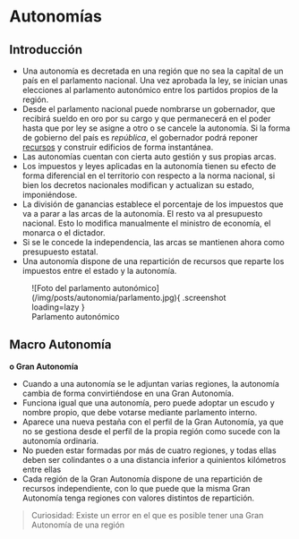 # Autonomías

## Introducción

- Una autonomía es decretada en una región que no sea la capital de un país en el parlamento nacional. Una vez aprobada la ley, se inician unas elecciones al parlamento autonómico entre los partidos propios de la región.
- Desde el parlamento nacional puede nombrarse un gobernador, que recibirá sueldo en oro por su cargo y que permanecerá en el poder hasta que por ley se asigne a otro o se cancele la autonomía. Si la forma de gobierno del país es _república_, el gobernador podrá reponer [recursos](/2.-Economia/Recursos) y construir edificios de forma instantánea.
- Las autonomías cuentan con cierta auto gestión y sus propias arcas. 
- Los impuestos y leyes aplicadas en la autonomía tienen su efecto de forma diferencial en el territorio con respecto a la norma nacional, si bien los decretos nacionales modifican y actualizan su estado, imponiéndose.
- La división de ganancias establece el porcentaje de los impuestos que va a parar a las arcas de la autonomía. El resto va al presupuesto nacional. Esto lo modifica manualmente el ministro de economía, el monarca o el dictador.
- Si se le concede la independencia, las arcas se mantienen ahora como presupuesto estatal.
- Una autonomía dispone de una repartición de recursos que reparte los impuestos entre el estado y la autonomía.

<figure markdown>
  ![Foto del parlamento autonómico](/img/posts/autonomia/parlamento.jpg){ .screenshot loading=lazy }
  <figcaption>Parlamento autonómico</figcaption>
</figure>

## Macro Autonomía
**o Gran Autonomía**

- Cuando a una autonomía se le adjuntan varias regiones, la autonomía cambia de forma convirtiéndose en una Gran Autonomía.
- Funciona igual que una autonomía, pero puede adoptar un escudo y nombre propio, que debe votarse mediante parlamento interno.
- Aparece una nueva pestaña con el perfil de la Gran Autonomía, ya que no se gestiona desde el perfil de la propia región como sucede con la autonomía ordinaria.
- No pueden estar formadas por más de cuatro regiones, y todas ellas deben ser colindantes o a una distancia inferior a quinientos kilómetros entre ellas
- Cada región de la Gran Autonomía dispone de una repartición de recursos independiente, con lo que puede que la misma Gran Autonomía tenga regiones con valores distintos de repartición.

> Curiosidad: Existe un error en el que es posible tener una Gran Autonomía de una región